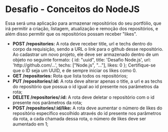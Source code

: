 <h1>Desafio - Conceitos do NodeJS</h1>

<p>Essa será uma aplicação para armazenar repositórios do seu portfólio, que irá permitir a criação, listagem, atualização e remoção dos repositórios, e além disso permitir que os repositórios possam receber "likes".</p>

<ul>
  <li><b>POST /repositories:</b> A rota deve receber title, url e techs dentro do corpo da requisição, sendo a URL o link para o github desse repositório. Ao cadastrar um novo projeto, ele deve ser armazenado dentro de um objeto no seguinte formato: { id: "uuid", title: 'Desafio Node.js', url: 'http://github.com/...', techs: ["Node.js", "..."], likes: 0 }; Certifique-se que o ID seja um UUID, e de sempre iniciar os likes como 0.</li>
  <li><b>GET /repositories:</b> Rota que lista todos os repositórios;</li>
  <li><b>PUT /repositories/:id:</b> A rota deve alterar apenas o title, a url e as techs do repositório que possua o id igual ao id presente nos parâmetros da rota;</li>
  <li><b>DELETE /repositories/:id:</b> A rota deve deletar o repositório com o id presente nos parâmetros da rota;</li>
  <li><b>POST /repositories/:id/like:</b> A rota deve aumentar o número de likes do repositório específico escolhido através do id presente nos parâmetros da rota, a cada chamada dessa rota, o número de likes deve ser aumentado em 1;</li>
</ul>
